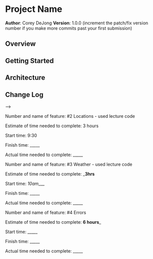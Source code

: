 # Project Name

**Author**: Corey DeJong
**Version**: 1.0.0 (increment the patch/fix version number if you make more commits past your first submission)

## Overview
<!-- Provide a high level overview of what this application is and why you are building it, beyond the fact that it's an assignment for this class. (i.e. What's your problem domain?) -->

## Getting Started
<!-- What are the steps that a user must take in order to build this app on their own machine and get it running? -->

## Architecture
<!-- Provide a detailed description of the application design. What technologies (languages, libraries, etc) you're using, and any other relevant design information. -->

## Change Log
<!-- Use this area to document the iterative changes made to your application as each feature is successfully implemented. Use time stamps. Here's an examples:

01-01-2001 4:59pm - Application now has a fully-functional express server, with a GET route for the location resource.

## Credits and Collaborations
<!-- Give credit (and a link) to other people or resources that helped you build this application. -->
-->


Number and name of feature: #2 Locations - used lecture code

Estimate of time needed to complete: 3 hours

Start time: 9:30

Finish time: _____

Actual time needed to complete: _____



Number and name of feature: #3 Weather - used lecture code

Estimate of time needed to complete: ___3hrs__

Start time: _10am____

Finish time: _____

Actual time needed to complete: _____



Number and name of feature: #4 Errors

Estimate of time needed to complete: __6 hours___

Start time: _____

Finish time: _____

Actual time needed to complete: _____
